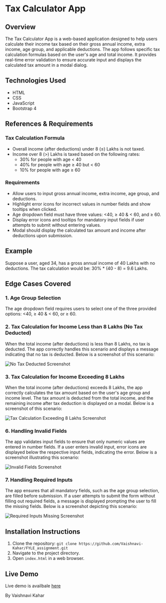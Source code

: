 # Tax Calculator App

## Overview

The Tax Calculator App is a web-based application designed to help users calculate their income tax based on their gross annual income, extra income, age group, and applicable deductions. The app follows specific tax calculation formulas based on the user's age and total income. It provides real-time error validation to ensure accurate input and displays the calculated tax amount in a modal dialog.

## Technologies Used

- HTML
- CSS
- JavaScript
- Bootstrap 4

## References & Requirements

### Tax Calculation Formula

- Overall income (after deductions) under 8 (≤) Lakhs is not taxed.
- Income over 8 (>) Lakhs is taxed based on the following rates:
  - 30% for people with age < 40
  - 40% for people with age ≥ 40 but < 60
  - 10% for people with age ≥ 60

### Requirements

- Allow users to input gross annual income, extra income, age group, and deductions.
- Highlight error icons for incorrect values in number fields and show tooltips when clicked.
- Age dropdown field must have three values: <40, ≥ 40 & < 60, and ≥ 60.
- Display error icons and tooltips for mandatory input fields if user attempts to submit without entering values.
- Modal should display the calculated tax amount and income after deductions upon submission.

## Example

Suppose a user, aged 34, has a gross annual income of 40 Lakhs with no deductions. The tax calculation would be: 30% * (40 - 8) = 9.6 Lakhs.

## Edge Cases Covered

### 1. Age Group Selection

The age dropdown field requires users to select one of the three provided options: <40, ≥ 40 & < 60, or ≥ 60.

### 2. Tax Calculation for Income Less than 8 Lakhs (No Tax Deducted)

When the total income (after deductions) is less than 8 Lakhs, no tax is deducted. The app correctly handles this scenario and displays a message indicating that no tax is deducted. Below is a screenshot of this scenario:

![No Tax Deducted Screenshot](https://example.com/no_tax_deducted.png)

### 3. Tax Calculation for Income Exceeding 8 Lakhs

When the total income (after deductions) exceeds 8 Lakhs, the app correctly calculates the tax amount based on the user's age group and income level. The tax amount is deducted from the total income, and the remaining income after tax deduction is displayed on a modal. Below is a screenshot of this scenario:

![Tax Calculation Exceeding 8 Lakhs Screenshot](https://example.com/tax_exceeding_8_lakhs.png)

### 6. Handling Invalid Fields

The app validates input fields to ensure that only numeric values are entered in number fields. If a user enters invalid input, error icons are displayed below the respective input fields, indicating the error. Below is a screenshot illustrating this scenario:

![Invalid Fields Screenshot](https://example.com/invalid_fields.png)

### 7. Handling Required Inputs

The app ensures that all mandatory fields, such as the age group selection, are filled before submission. If a user attempts to submit the form without filling out required fields, a message is displayed prompting the user to fill the missing fields. Below is a screenshot depicting this scenario:

![Required Inputs Missing Screenshot](https://example.com/required_inputs_missing.png)

## Installation Instructions

1. Clone the repository: `git clone https://github.com/Vaishnavi-Kahar/FYLE_assignment.git`
2. Navigate to the project directory.
3. Open `index.html` in a web browser.

## Live Demo

Live demo is availbale [here](https://vaishnavi-kahar.github.io/FYLE_assignment/)



By Vaishnavi Kahar

